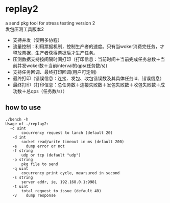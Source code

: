 # replay2
a send pkg tool for stress testing version 2 <br>
发包压测工具版本2

- 支持并发（使用多协程）
- 流量控制：利用票据机制，控制生产者的速度。只有当woker消费完任务，才释放票据，生产者获得票据后才生产任务。
- 压测数据支持按间隔时间打印（打印信息：当前时间＋当前完成任务总数＋当前并发woker数＋当前interval的qps(任务数/s))
- 支持任务回调、最终打印回调(用户可定制)
- 最终打印（错误信息：连接、发包、收包错误数及其具体任务id、错误信息）
- 最终打印（打印信息：总任务数＋连接失败数＋发包失败数＋收包失败数＋成功数＋总qps（任务数/s））

## how to use 
 ```shell
 ./bench -h
 Usage of ./replay2:
   -c uint
        cocurrency request to lanch (default 20)
    -d int
        socket read/write timeout in ms (default 200)
    -e    dump error or not
    -f string
        udp or tcp (default "udp")
    -p string
        pkg file to send
    -q uint
        cocurrency print cycle, mearsured in second
    -s string
        server addr, ie, 192.168.0.1:9981
    -t uint
        total request to issue (default 40)
    -v    dump response
```



